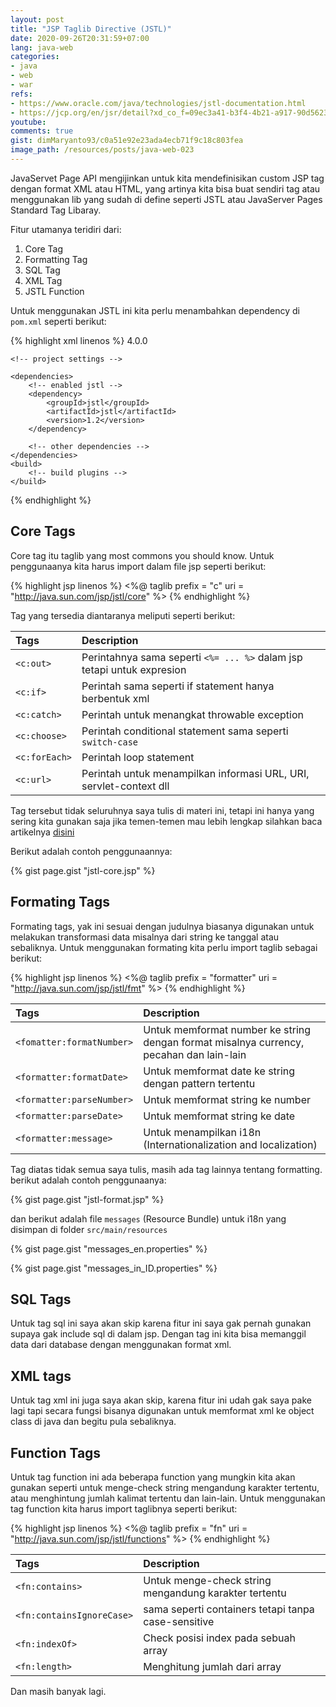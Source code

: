 ```yaml
---
layout: post
title: "JSP Taglib Directive (JSTL)"
date: 2020-09-26T20:31:59+07:00
lang: java-web
categories:
- java
- web
- war
refs: 
- https://www.oracle.com/java/technologies/jstl-documentation.html
- https://jcp.org/en/jsr/detail?xd_co_f=09ec3a41-b3f4-4b21-a917-90d5623c064d&id=52
youtube: 
comments: true
gist: dimMaryanto93/c0a51e92e23ada4ecb71f9c18c803fea
image_path: /resources/posts/java-web-023
---
```


JavaServet Page API mengijinkan untuk kita mendefinisikan custom JSP tag dengan format XML atau HTML, yang artinya kita bisa buat sendiri tag atau menggunakan lib yang sudah di define seperti JSTL atau JavaServer Pages Standard Tag Libaray. 

Fitur utamanya teridiri dari:

1. Core Tag
2. Formatting Tag
3. SQL Tag
4. XML Tag
5. JSTL Function

Untuk menggunakan JSTL ini kita perlu menambahkan dependency di `pom.xml` seperti berikut:

{% highlight xml linenos %}
<project xmlns="http://maven.apache.org/POM/4.0.0" 
        xmlns:xsi="http://www.w3.org/2001/XMLSchema-instance"
        xsi:schemaLocation="http://maven.apache.org/POM/4.0.0 http://maven.apache.org/maven-v4_0_0.xsd">
    <modelVersion>4.0.0</modelVersion>
    
    <!-- project settings -->

    <dependencies>
        <!-- enabled jstl -->
        <dependency>
            <groupId>jstl</groupId>
            <artifactId>jstl</artifactId>
            <version>1.2</version>
        </dependency>

        <!-- other dependencies -->
    </dependencies>
    <build>
        <!-- build plugins -->
    </build>
</project>
{% endhighlight %}

## Core Tags

Core tag itu taglib yang most commons you should know. Untuk penggunaanya kita harus import dalam file jsp seperti berikut:

{% highlight jsp linenos %}
<%@ taglib prefix = "c" uri = "http://java.sun.com/jsp/jstl/core" %>
{% endhighlight %}

Tag yang tersedia diantaranya meliputi seperti berikut:

| Tags          | Description   |
| :---          | :---          |
| `<c:out>`     | Perintahnya sama seperti `<%= ... %>` dalam jsp tetapi untuk expresion    |
| `<c:if>`      | Perintah sama seperti if statement hanya berbentuk xml                    |
| `<c:catch>`   | Perintah untuk menangkat throwable exception                              |
| `<c:choose>`  | Perintah conditional statement sama seperti `switch-case`                 |
| `<c:forEach>` | Perintah loop statement                                                   |
| `<c:url>`     | Perintah untuk menampilkan informasi URL, URI, servlet-context dll        |

Tag tersebut tidak seluruhnya saya tulis di materi ini, tetapi ini hanya yang sering kita gunakan saja jika temen-temen mau lebih lengkap silahkan baca artikelnya [disini](https://www.oracle.com/java/technologies/jstl-documentation.html)

Berikut adalah contoh penggunaannya:

{% gist page.gist "jstl-core.jsp" %}

## Formating Tags

Formating tags, yak ini sesuai dengan judulnya biasanya digunakan untuk melakukan transformasi data misalnya dari string ke tanggal atau sebaliknya. Untuk menggunakan formating kita perlu import taglib sebagai berikut:

{% highlight jsp linenos %}
<%@ taglib prefix = "formatter" uri = "http://java.sun.com/jsp/jstl/fmt" %>
{% endhighlight %}

| Tags                      | Description   |
| :---                      | :---          |
| `<fomatter:formatNumber>` | Untuk memformat number ke string dengan format misalnya currency, pecahan dan lain-lain |
| `<formatter:formatDate>`  | Untuk memformat date ke string dengan pattern tertentu    |
| `<formatter:parseNumber>` | Untuk memformat string ke number |
| `<formatter:parseDate>`   | Untuk memformat string ke date |
| `<formatter:message>`     | Untuk menampilkan i18n (Internationalization and localization) |

Tag diatas tidak semua saya tulis, masih ada tag lainnya tentang formatting. berikut adalah contoh penggunaanya:

{% gist page.gist "jstl-format.jsp" %}

dan berikut adalah file `messages` (Resource Bundle) untuk i18n yang disimpan di folder `src/main/resources`

{% gist page.gist "messages_en.properties" %}

{% gist page.gist "messages_in_ID.properties" %}

## SQL Tags

Untuk tag sql ini saya akan skip karena fitur ini saya gak pernah gunakan supaya gak include sql di dalam jsp. Dengan tag ini kita bisa memanggil data dari database dengan menggunakan format xml.


## XML tags

Untuk tag xml ini juga saya akan skip, karena fitur ini udah gak saya pake lagi tapi secara fungsi bisanya digunakan untuk memformat xml ke object class di java dan begitu pula sebaliknya.

## Function Tags

Untuk tag function ini ada beberapa function yang mungkin kita akan gunakan seperti untuk menge-check string mengandung karakter tertentu, atau menghintung jumlah kalimat tertentu dan lain-lain. Untuk menggunakan tag function kita harus import taglibnya seperti berikut:

{% highlight jsp linenos %}
<%@ taglib prefix = "fn" uri = "http://java.sun.com/jsp/jstl/functions" %>
{% endhighlight %}

| Tags                      | Description   |
| :---                      | :---          |
| `<fn:contains>`           | Untuk menge-check string mengandung karakter tertentu |
| `<fn:containsIgnoreCase>` | sama seperti containers tetapi tanpa case-sensitive   |
| `<fn:indexOf>`            | Check posisi index pada sebuah array                  |
| `<fn:length>`             | Menghitung jumlah dari array                          |

Dan masih banyak lagi.